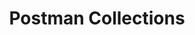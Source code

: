 ---
title: Postman Collections
excerpt: For developers to get started faster with working code samples!
deprecated: false
hidden: false
link:
  new_tab: true
  url: https://www.postman.com/realestateapis
metadata:
  title: ''
  description: ''
  robots: noindex
next:
  description: ''
---